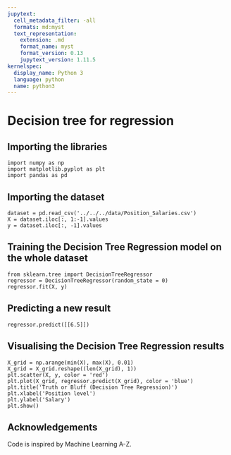 ```yaml
---
jupytext:
  cell_metadata_filter: -all
  formats: md:myst
  text_representation:
    extension: .md
    format_name: myst
    format_version: 0.13
    jupytext_version: 1.11.5
kernelspec:
  display_name: Python 3
  language: python
  name: python3
---
```


# Decision tree for regression

## Importing the libraries

```{code-cell}
import numpy as np
import matplotlib.pyplot as plt
import pandas as pd
```

## Importing the dataset


```{code-cell}
dataset = pd.read_csv('../../../data/Position_Salaries.csv')
X = dataset.iloc[:, 1:-1].values
y = dataset.iloc[:, -1].values
```

## Training the Decision Tree Regression model on the whole dataset

```{code-cell}
from sklearn.tree import DecisionTreeRegressor
regressor = DecisionTreeRegressor(random_state = 0)
regressor.fit(X, y)
```

## Predicting a new result

```{code-cell}
regressor.predict([[6.5]])
```

## Visualising the Decision Tree Regression results 

```{code-cell}
X_grid = np.arange(min(X), max(X), 0.01)
X_grid = X_grid.reshape((len(X_grid), 1))
plt.scatter(X, y, color = 'red')
plt.plot(X_grid, regressor.predict(X_grid), color = 'blue')
plt.title('Truth or Bluff (Decision Tree Regression)')
plt.xlabel('Position level')
plt.ylabel('Salary')
plt.show()
```

## Acknowledgements

Code is inspired by Machine Learning A-Z.
